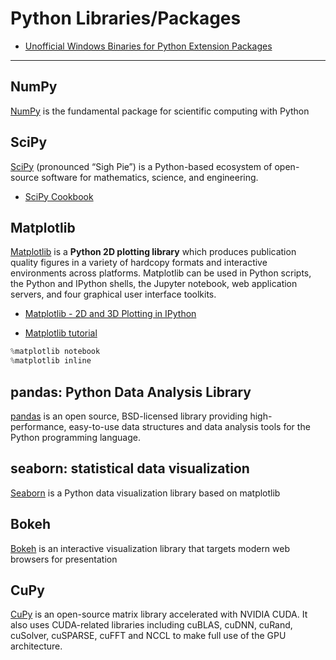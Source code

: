 # Python Libraries/Packages

* [Unofficial Windows Binaries for Python Extension Packages](https://www.lfd.uci.edu/~gohlke/pythonlibs/)

---

## NumPy

[NumPy](http://www.numpy.org/) is the fundamental package for scientific computing with Python

## SciPy

[SciPy](https://scipy.org/) (pronounced “Sigh Pie”) is a Python-based ecosystem of open-source software for mathematics, science, and engineering.

* [SciPy Cookbook](https://scipy-cookbook.readthedocs.io/)

## Matplotlib

[Matplotlib](https://matplotlib.org/) is a **Python 2D plotting library** which produces publication quality figures in a variety of hardcopy formats and interactive environments across platforms. Matplotlib can be used in Python scripts, the Python and IPython shells, the Jupyter notebook, web application servers, and four graphical user interface toolkits.

* [Matplotlib - 2D and 3D Plotting in IPython](http://jeffskinnerbox.me/notebooks/matplotlib-2d-and-3d-plotting-in-ipython.html)

* [Matplotlib tutorial](https://www.labri.fr/perso/nrougier/teaching/matplotlib/)

```python
%matplotlib notebook
%matplotlib inline
```

## pandas: Python Data Analysis Library

[pandas](https://pandas.pydata.org/) is an open source, BSD-licensed library providing high-performance, easy-to-use data structures and data analysis tools for the Python programming language.

## seaborn: statistical data visualization

[Seaborn](https://seaborn.pydata.org/) is a Python data visualization library based on matplotlib

## Bokeh

[Bokeh](https://bokeh.pydata.org/en/latest/) is an interactive visualization library that targets modern web browsers for presentation

## CuPy

[CuPy](https://cupy.chainer.org/) is an open-source matrix library accelerated with NVIDIA CUDA. It also uses CUDA-related libraries including cuBLAS, cuDNN, cuRand, cuSolver, cuSPARSE, cuFFT and NCCL to make full use of the GPU architecture.
